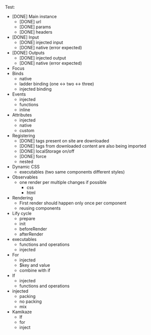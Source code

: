 Test:
- [DONE] Main instance
  - [DONE] url
  - [DONE] params
  - [DONE] headers
- [DONE] Input
  - [DONE] injected input
  - [DONE] native (error expected)
- [DONE] Outputs
  - [DONE] injected output
  - [DONE] native (error expected)
- Focus
- Binds
  - native
  - ladder binding (one <-> two <-> three)
  - injected binding
- Events
  - injected
  - functions
  - inline
- Attributes
  - injected
  - native
  - custom
- Registering
  - [DONE] tags present on site are downloaded
  - [DONE] tags from downloaded content are also being imported
  - [DONE] localStorage on/off
  - [DONE] force
  - nested
- Dynamic CSS
  - executables (two same components different styles)
- Observables
  - one render per multiple changes if possible
    - css
    - html
- Rendering
  - First render should happen only once per component
  - reusing components
- Lify cycle
  - prepare
  - init
  - beforeRender
  - afterRender
- executables
  - functions and operations
  - injected
- For
  - injected
  - $key and value
  - combine with if
- If
  - injected
  - functions and operations
- injected
  - packing
  - no packing
  - mix
- Kamikaze
  - If
  - for
  - inject
